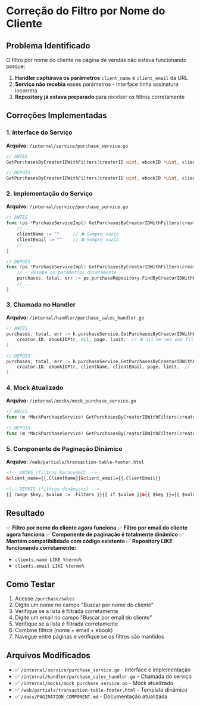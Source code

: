 # Correção do Filtro por Nome do Cliente

## Problema Identificado

O filtro por nome do cliente na página de vendas não estava funcionando porque:

1. **Handler capturava os parâmetros** `client_name` e `client_email` da URL
2. **Serviço não recebia** esses parâmetros - interface tinha assinatura incorreta
3. **Repository já estava preparado** para receber os filtros corretamente

## Correções Implementadas

### 1. Interface do Serviço
**Arquivo:** `/internal/service/purchase_service.go`

```go
// ANTES
GetPurchasesByCreatorIDWithFilters(creatorID uint, ebookID *uint, clientID *uint, page, limit int) ([]models.Purchase, int64, error)

// DEPOIS  
GetPurchasesByCreatorIDWithFilters(creatorID uint, ebookID *uint, clientName, clientEmail string, page, limit int) ([]models.Purchase, int64, error)
```

### 2. Implementação do Serviço
**Arquivo:** `/internal/service/purchase_service.go`

```go
// ANTES
func (ps *PurchaseServiceImpl) GetPurchasesByCreatorIDWithFilters(creatorID uint, ebookID *uint, clientID *uint, page, limit int) ([]models.Purchase, int64, error) {
    // ...
    clientName := ""     // ❌ Sempre vazio
    clientEmail := ""    // ❌ Sempre vazio
    // ...
}

// DEPOIS
func (ps *PurchaseServiceImpl) GetPurchasesByCreatorIDWithFilters(creatorID uint, ebookID *uint, clientName, clientEmail string, page, limit int) ([]models.Purchase, int64, error) {
    // ✅ Recebe os parâmetros diretamente
    purchases, total, err := ps.purchaseRepository.FindByCreatorIDWithFilters(creatorID, page, limit, ebookIDVal, clientName, clientEmail)
    // ...
}
```

### 3. Chamada no Handler
**Arquivo:** `/internal/handler/purchase_sales_handler.go`

```go
// ANTES
purchases, total, err := h.purchaseService.GetPurchasesByCreatorIDWithFilters(
    creator.ID, ebookIDPtr, nil, page, limit,  // ❌ nil em vez dos filtros
)

// DEPOIS
purchases, total, err := h.purchaseService.GetPurchasesByCreatorIDWithFilters(
    creator.ID, ebookIDPtr, clientName, clientEmail, page, limit,  // ✅ Passa os filtros
)
```

### 4. Mock Atualizado
**Arquivo:** `/internal/mocks/mock_purchase_service.go`

```go
// ANTES
func (m *MockPurchaseService) GetPurchasesByCreatorIDWithFilters(creatorID uint, ebookID *uint, clientID *uint, page, limit int) ([]models.Purchase, int64, error)

// DEPOIS
func (m *MockPurchaseService) GetPurchasesByCreatorIDWithFilters(creatorID uint, ebookID *uint, clientName, clientEmail string, page, limit int) ([]models.Purchase, int64, error)
```

### 5. Componente de Paginação Dinâmico
**Arquivo:** `/web/partials/transaction-table-footer.html`

```html
<!-- ANTES (filtros hardcoded) -->
&client_name={{.ClientName}}&client_email={{.ClientEmail}}

<!-- DEPOIS (filtros dinâmicos) -->
{{ range $key, $value := .Filters }}{{ if $value }}&{{ $key }}={{ $value }}{{ end }}{{ end }}
```

## Resultado

✅ **Filtro por nome do cliente agora funciona**
✅ **Filtro por email do cliente agora funciona**
✅ **Componente de paginação é totalmente dinâmico**
✅ **Mantém compatibilidade com código existente**
✅ **Repository LIKE funcionando corretamente:**
   - `clients.name LIKE %termo%` 
   - `clients.email LIKE %termo%`

## Como Testar

1. Acesse `/purchase/sales`
2. Digite um nome no campo "Buscar por nome do cliente"
3. Verifique se a lista é filtrada corretamente
4. Digite um email no campo "Buscar por email do cliente"
5. Verifique se a lista é filtrada corretamente
6. Combine filtros (nome + email + ebook)
7. Navegue entre páginas e verifique se os filtros são mantidos

## Arquivos Modificados

- ✅ `/internal/service/purchase_service.go` - Interface e implementação
- ✅ `/internal/handler/purchase_sales_handler.go` - Chamada do serviço
- ✅ `/internal/mocks/mock_purchase_service.go` - Mock atualizado
- ✅ `/web/partials/transaction-table-footer.html` - Template dinâmico
- ✅ `/docs/PAGINATION_COMPONENT.md` - Documentação atualizada
